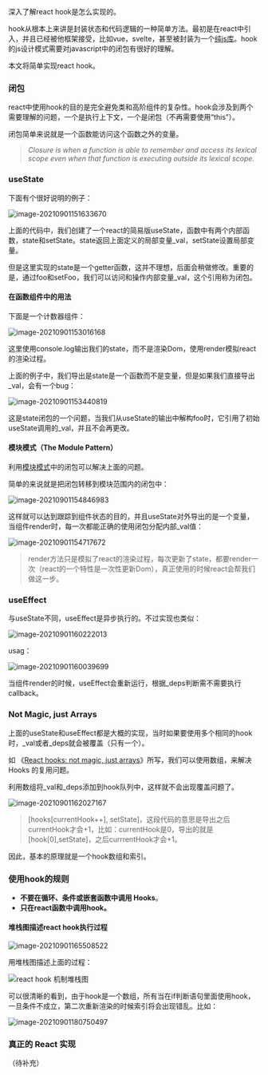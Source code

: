 深入了解react hook是怎么实现的。



hook从根本上来讲是封装状态和代码逻辑的一种简单方法。最初是在react中引入，并且已经被他框架接受，比如vue，svelte，甚至被封装为一个[纯js库](https://github.com/getify/TNG-Hooks)。hook的js设计模式需要对javascript中的闭包有很好的理解。



本文将简单实现react hook。

### 闭包

react中使用hook的目的是完全避免类和高阶组件的复杂性。hook会涉及到两个需要理解的问题，一个是执行上下文，一个是闭包（不再需要使用“this”）。

闭包简单来说就是一个函数能访问这个函数之外的变量。

> *Closure is when a function is able to remember and access its lexical scope even when that function is executing outside its lexical scope.*

### useState

下面有个很好说明的例子：

![image-20210901151633670](https://tva1.sinaimg.cn/large/008i3skNgy1gu15g1cm4nj611k0rc77q02.jpg)

上面的代码中，我们创建了一个react的简易版useState，函数中有两个内部函数，state和setState。state返回上面定义的局部变量_val，setState设置局部变量。

但是这里实现的state是一个getter函数，这并不理想，后面会稍做修改。重要的是，通过foo和setFoo，我们可以访问和操作内部变量_val，这个引用称为闭包。



#### 在函数组件中的用法

下面是一个计数器组件：

![image-20210901153016168](https://tva1.sinaimg.cn/large/008i3skNgy1gu15u9mpflj611u0mctap02.jpg)

这里使用console.log输出我们的state，而不是渲染Dom，使用render模拟react的渲染过程。

上面的例子中，我们导出是state是一个函数而不是变量，但是如果我们直接导出_val，会有一个bug：

![image-20210901153440819](https://tva1.sinaimg.cn/large/008i3skNgy1gu15yuz9kij60sw0ncdi302.jpg)

这是state闭包的一个问题，当我们从useState的输出中解构foo时，它引用了初始useState调用的_val，并且不会再更改。



#### 模块模式（The Module Pattern）

利用[模块模式](https://addyosmani.com/resources/essentialjsdesignpatterns/book/#modulepatternjavascript)中的闭包可以解决上面的问题。

简单的来说就是把闭包转移到模块范围内的闭包中：

![image-20210901154846983](https://tva1.sinaimg.cn/large/008i3skNgy1gu16dj6eq7j60xm0sc41102.jpg)

这样就可以达到跟踪到组件状态的目的，并且useState对外导出的是一个变量，当组件render时，每一次都能正确的使用闭包分配内部_val值：

![image-20210901154717672](https://tva1.sinaimg.cn/large/008i3skNgy1gu16bze1ftj60xm0mctar02.jpg)

> render方法只是模拟了react的渲染过程，每次更新了state，都要render一次（react的一个特性是一次性更新Dom），真正使用的时候react会帮我们做这一步。

### useEffect

与useState不同，useEffect是异步执行的。不过实现也类似：

![image-20210901160222013](https://tva1.sinaimg.cn/large/008i3skNgy1gu16rodgj6j61gk0u0djq02.jpg)

usag：

![image-20210901160039699](https://tva1.sinaimg.cn/large/008i3skNgy1gu16pvui7lj60u00z3tc802.jpg)

当组件render的时候，useEffect会重新运行，根据_deps判断需不需要执行callback。



### Not Magic, just Arrays

上面的useState和useEffect都是大概的实现，当时如果要使用多个相同的hook时，_val或者_deps就会被覆盖（只有一个）。

如 《[React hooks: not magic, just arrays](https://medium.com/@ryardley/react-hooks-not-magic-just-arrays-cd4f1857236e)》所写，我们可以使用数组，来解决 Hooks 的复用问题。

利用数组将_val和_deps添加到hook队列中，这样就不会出现覆盖问题了。

![image-20210901162027167](https://tva1.sinaimg.cn/large/008i3skNgy1gu17ahm9joj61840u0td702.jpg)

> [hooks[currentHook++], setState]，这段代码的意思是导出之后currentHook才会+1，比如：currentHook是0，导出的就是[hook[0],setState]，之后currrentHook才会+1。

因此，基本的原理就是一个hook数组和索引。

### 使用hook的规则

- **不要在循环、条件或嵌套函数中调用 Hooks**。
- **只在react函数中调用hook。**

#### 堆栈图描述react hook执行过程

![image-20210901165508522](https://tva1.sinaimg.cn/large/008i3skNgy1gu18akvvjcj60u00v6dji02.jpg)

用堆栈图描述上面的过程：

![react hook 机制堆栈图](https://tva1.sinaimg.cn/large/008i3skNgy1gu1a6tlq78j60mn1qcwj402.jpg)

可以很清晰的看到，由于hook是一个数组，所有当在if判断语句里面使用hook，一旦条件不成立，第二次重新渲染的时候索引将会出现错乱。比如：

![image-20210901180750497](https://tva1.sinaimg.cn/large/008i3skNgy1gu1ae832z3j613f0u0diu02.jpg)

### 真正的 React 实现

（待补充）

